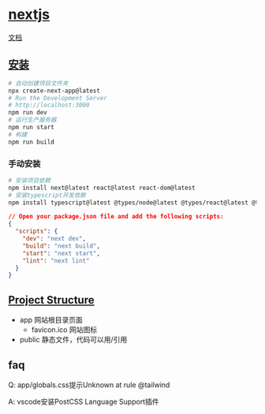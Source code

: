# [nextjs](https://nextjs.org/)

[文档](https://nextjs.org/docs)

## [安装](https://nextjs.org/docs/getting-started/installation)

```bash
# 自动创建项目文件夹
npx create-next-app@latest
# Run the Development Server
# http://localhost:3000
npm run dev
# 运行生产服务器
npm run start
# 构建
npm run build
```

### 手动安装

```bash
# 安装项目依赖
npm install next@latest react@latest react-dom@latest
# 安装typescript开发依赖
npm install typescript@latest @types/node@latest @types/react@latest @types/react-dom@latest -D
```

```json
// Open your package.json file and add the following scripts:
{
  "scripts": {
    "dev": "next dev",
    "build": "next build",
    "start": "next start",
    "lint": "next lint"
  }
}
```

## [Project Structure](https://nextjs.org/docs/getting-started/project-structure)

- app 网站根目录页面
  - favicon.ico 网站图标
- public 静态文件，代码可以用/引用

## faq

Q: app/globals.css提示Unknown at rule @tailwind

A: vscode安装PostCSS Language Support插件
